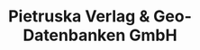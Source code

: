 ---
title: "Pietruska Verlag & Geo-Datenbanken GmbH"
url: /ruelzheim/pietruska-verlag-und-geo-datenbanken-gmbh/
shop: Allgemein
---